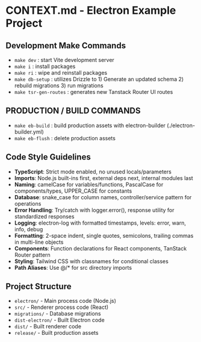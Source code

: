 # CONTEXT.md - Electron Example Project

## Development Make Commands

- `make dev` : start Vite development server
- `make i` : install packages
- `make ri` : wipe and reinstall packages
- `make db-setup` : utilizes Drizzle to 1) Generate an updated schema 2) rebuild migrations 3) run migrations
- `make tsr-gen-routes` : generates new Tanstack Router UI routes

## PRODUCTION / BUILD COMMANDS
- `make eb-build` : build production assets with electron-builder (./electron-builder.yml)
- `make eb-flush` : delete production assets

## Code Style Guidelines
- **TypeScript**: Strict mode enabled, no unused locals/parameters
- **Imports**: Node.js built-ins first, external deps next, internal modules last
- **Naming**: camelCase for variables/functions, PascalCase for components/types, UPPER_CASE for constants
- **Database**: snake_case for column names, controller/service pattern for operations
- **Error Handling**: Try/catch with logger.error(), response utility for standardized responses
- **Logging**: electron-log with formatted timestamps, levels: error, warn, info, debug
- **Formatting**: 2-space indent, single quotes, semicolons, trailing commas in multi-line objects
- **Components**: Function declarations for React components, TanStack Router pattern
- **Styling**: Tailwind CSS with classnames for conditional classes
- **Path Aliases**: Use @/* for src directory imports

## Project Structure
- `electron/` - Main process code (Node.js)
- `src/` - Renderer process code (React)
- `migrations/` - Database migrations
- `dist-electron/` - Built Electron code
- `dist/` - Built renderer code
- `release/` - Built production assets